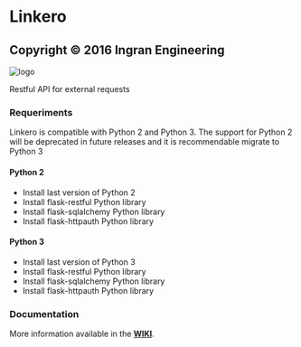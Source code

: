 # Linkero
## Copyright © 2016 Ingran Engineering ###

![logo](http://ingran.es:8081/uploads/project/avatar/22/Link_Slash.png)

Restful API for external requests

### Requeriments

Linkero is compatible with Python 2 and Python 3. 
The support for Python 2 will be deprecated in future releases and it is recommendable migrate to Python 3

#### **Python 2**

* Install last version of Python 2
* Install flask-restful Python library
* Install flask-sqlalchemy Python library
* Install flask-httpauth Python library

#### **Python 3**

* Install last version of Python 3
* Install flask-restful Python library
* Install flask-sqlalchemy Python library
* Install flask-httpauth Python library

### **Documentation**

More information available in the **[WIKI](http://ingran.es:8081/rdcelis/linkero/wikis/home)**.